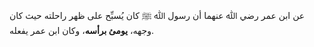 عن ابن عمر رضي ﷲ عنهما أن رسول ﷲ ﷺ كان يُسبِّح على ظهر راحلته حيث كان وجهه، **يومئ برأسه**، وكان ابن عمر يفعله.